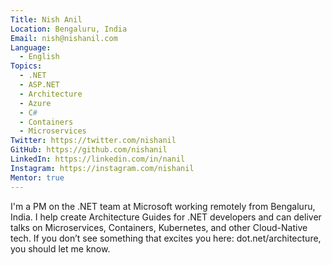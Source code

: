 ```yaml
---
Title: Nish Anil
Location: Bengaluru, India
Email: nish@nishanil.com
Language:
  - English
Topics:
  - .NET
  - ASP.NET
  - Architecture
  - Azure
  - C#
  - Containers
  - Microservices
Twitter: https://twitter.com/nishanil
GitHub: https://github.com/nishanil
LinkedIn: https://linkedin.com/in/nanil
Instagram: https://instagram.com/nishanil
Mentor: true
---
```

I'm a PM on the .NET team at Microsoft working remotely from Bengaluru, India. I help create Architecture Guides for .NET developers and can deliver talks on Microservices, Containers, Kubernetes, and other Cloud-Native tech. If you don’t see something that excites you here: dot.net/architecture, you should let me know.

